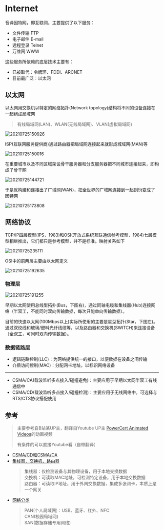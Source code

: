 # Internet

音译因特网，即互联网，主要提供了以下服务：

- 文件传输 FTP
- 电子邮件 E-mail
- 远程登录 Telnet
- 万维网 WWW

这些服务所依赖的底层技术主要有：

- 已被取代：令牌环、FDDI、ARCNET
- 目前最广泛：以太网

## 以太网

以太网用交换机以特定的网络拓扑(Network topology)结构将不同的设备连接在一起组成局域网

> 有线局域网(LAN)、WLAN(无线局域网)、VLAN(虚拟局域网)

![20210725150926](http://image.zuoright.com/20210725150926.png)

ISP(互联网服务提供商)通过路由器把局域网连接起来就形成城域网(MAN)等

![20210725150016](http://image.zuoright.com/20210725150016.png)

在重要城市以及不同区域架设骨干服务器和分支服务器把不同城市连接起来，即构成了骨干网

![20210725144721](http://image.zuoright.com/20210725144721.png)

于是就构建和连接出了广域网(WAN)，把全世界的广域网连接到一起则衍变成了因特网

![20210725173808](http://image.zuoright.com/20210725173808.png)

## 网络协议

TCP/IP四层模型(IPS，1983)和OSI(开放式系统互联通信参考模型，1984)七层模型相继推出，它们都只是参考模型，并不是标准。映射关系如下

![20210725235111](http://image.zuoright.com/20210725235111.png)

OSI中的前两层主要由以太网定义

![20210725192635](http://image.zuoright.com/20210725192635.png)

### 物理层

![20210725191255](http://image.zuoright.com/20210725191255.png)

早期以太网使用总线型拓扑(Bus，下图右)，通过同轴电缆和集线器(Hub)连接网络（半双工，不能同时双向传输数据，每次只能单向传输数据）。

目前的快速以太网(100Mbps以上)实际所使用的主要是星型拓扑(Star，下图左)。通过双绞线和玻璃/塑料光纤线缆等，以及路由器和交换机(SWITCH)来连接设备（全双工，可同时双向传输数据）。

### 数据链路层

- 逻辑链路控制(LLC)：为网络提供统一的接口，以便数据在设备之间传输
- 介质访问控制(MAC)：分配网卡地址，以标识网络设备

---

- CSMA/CA(载波监听多点接入/碰撞避免)：主要应用于早期以太网半双工有线通信中
- CSMA/CD(载波监听多点接入/碰撞检测)：主要应用于无线网络中，可选择与RTS/CTS协议搭配使用

## 参考

> 主要参考自B站某UP主，翻译自Youtube UP主 [PowerCert Animated Videos](https://www.youtube.com/c/PowerCertAnimatedVideos/featured)的动画视频
> 
> 有条件的可以直接Youtube看（自带翻译）

- [CSMA/CD和CSMA/CA](https://www.bilibili.com/video/BV1gb411C7HX)
- [集线器，交换机，路由器](https://www.bilibili.com/video/BV1yt411d7Rd)
  > 集线器：仅检测设备与其物理设备，用于本地交换数据  
  > 交换机：可读取MAC地址，可检测特定设备，用于本地交换数据  
  > 路由器：可读取IP地址，用于外网交换数据，集成多张网卡，本质上是一个网关
- [网络分类](https://www.bilibili.com/video/BV1Lb411C7Hf)
  > PAN(个人局域网)：USB、蓝牙、红外、NFC  
  > CAN(校园局域网)  
  > SAN(数据存储专用网络)
